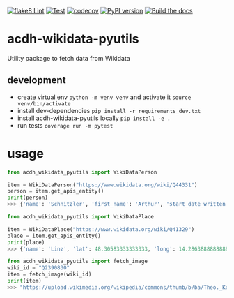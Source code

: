[![flake8 Lint](https://github.com/acdh-oeaw/acdh-wikidata-pyutils/actions/workflows/lint.yml/badge.svg)](https://github.com/acdh-oeaw/acdh-wikidata-pyutils/actions/workflows/lint.yml)
[![Test](https://github.com/acdh-oeaw/acdh-wikidata-pyutils/actions/workflows/test.yml/badge.svg)](https://github.com/acdh-oeaw/acdh-wikidata-pyutils/actions/workflows/test.yml)
[![codecov](https://codecov.io/gh/acdh-oeaw/acdh-wikidata-pyutils/graph/badge.svg?token=5ZWMXlmFmr)](https://codecov.io/gh/acdh-oeaw/acdh-wikidata-pyutils)
[![PyPI version](https://badge.fury.io/py/acdh-wikidata-pyutils.svg)](https://badge.fury.io/py/acdh-wikidata-pyutils)
[![Build the docs](https://github.com/acdh-oeaw/acdh-wikidata-pyutils/actions/workflows/docs.yml/badge.svg)](https://acdh-oeaw.github.io/acdh-wikidata-pyutils/)

# acdh-wikidata-pyutils
Utility package to fetch data from Wikidata

## development

* create virtual env `python -m venv venv` and activate it `source venv/bin/activate`
* install dev-dependencies `pip install -r requirements_dev.txt`
* install acdh-wikidata-pyutils locally `pip install -e .`
* run tests `coverage run -m pytest`

# usage

```python
from acdh_wikidata_pyutils import WikiDataPerson

item = WikiDataPerson("https://www.wikidata.org/wiki/Q44331")
person = item.get_apis_entity()
print(person)
>>> {'name': 'Schnitzler', 'first_name': 'Arthur', 'start_date_written': '1862-05-15', 'end_date_written': '1931-10-21', 'gender': 'male'}
```

```python
from acdh_wikidata_pyutils import WikiDataPlace

item = WikiDataPlace("https://www.wikidata.org/wiki/Q41329")
place = item.get_apis_entity()
print(place)
>>> {'name': 'Linz', 'lat': 48.30583333333333, 'long': 14.286388888888888}
```


```python
from acdh_wikidata_pyutils import fetch_image 
wiki_id = "Q2390830"
item = fetch_image(wiki_id)
print(item)
>>> "https://upload.wikimedia.org/wikipedia/commons/thumb/b/ba/Theo._Komisarjevsky_LCCN2014715267.jpg/250px-Theo._Komisarjevsky_LCCN2014715267.jpg"
```